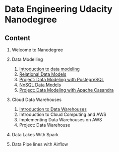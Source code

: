 # Data Engineering Udacity Nanodegree

## Content 

1. Welcome to Nanodegree
2. Data Modelling 
    1. [Introduction to data modeling](https://github.com/youssefHosni/Data-Engineering-Nanodegree/tree/main/Data%20Modeling/lesson%201-Introduction%20to%20data%20modeling)   
    2. [Relational Data Models](https://github.com/youssefHosni/Data-Engineering-Nanodegree/tree/main/Data%20Modeling/Lesson%202.%20Relational%20Data%20Models)
    3. [Project: Data Modeling with PostegreSQL](https://github.com/youssefHosni/Data-Engineering-Nanodegree/tree/main/Data%20Modeling/Project:%20Data%20Modeling%20with%20Postgres)
    4. [NoSQL Data Models](https://github.com/youssefHosni/Data-Engineering-Nanodegree/tree/main/Data%20Modeling/Lesson%203.%20NoSQL%20Data%20Models) 
    5. [Project: Data Modeling with Apache Casandra](https://github.com/youssefHosni/Data-Engineering-Nanodegree/tree/main/Data%20Modeling/Project:%20Data%20Modeling%20With%20Apache%20Cassandra) 
3. Cloud Data Warehouses
    1. [Introduction to Data Warehouses](https://github.com/youssefHosni/Data-Engineering-Nanodegree/tree/main/Cloud%20Data%20Warehouses/1.%20Introduction%20to%20Data%20Warehouses)
    2. Introduction to Cloud Computing and AWS
    3. Implementing Data Warehouses on AWS
    4. Project: Data Warehouse
    
5. Data Lakes With Spark 
6. Data Pipe lines with Airflow 


